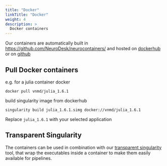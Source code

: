 ```yaml
---
title: "Docker"
linkTitle: "Docker"
weight: 4
description: >
  Docker containers
---
```


Our containers are automatically built in https://github.com/NeuroDesk/neurocontainers/ and hosted on [dockerhub](https://hub.docker.com/orgs/vnmd/repositories) or on [github](https://github.com/NeuroDesk/neurocontainers/packages)

## Pull Docker containers
e.g. for a julia container
docker
```
docker pull vnmd/julia_1.6.1
```

build singularity image from dockerhub
```
singularity build julia_1.6.1.simg docker://vnmd/julia_1.6.1
```

Replace `julia_1.6.1` with your selected application


## Transparent Singularity
The containers can be used in combination with our [transparent singularity](https://github.com/NeuroDesk/transparent-singularity/) tool, that wrap the executables inside a container to make them easily available for pipelines.